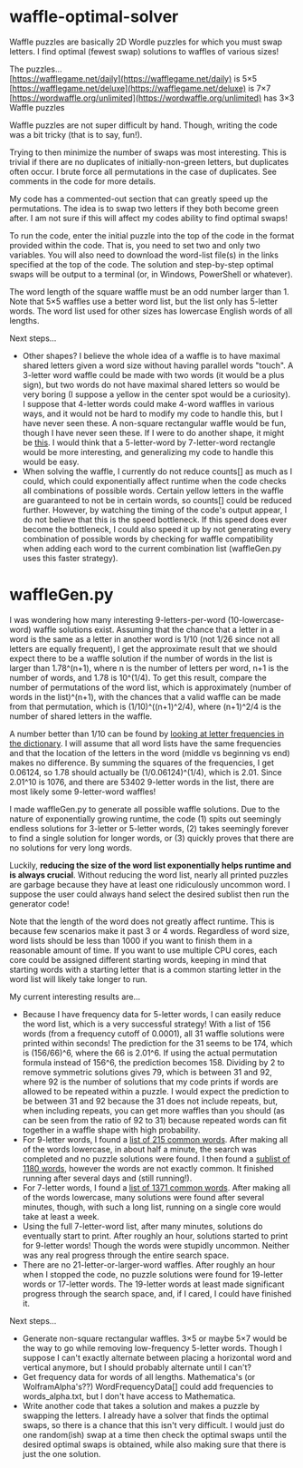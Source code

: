 # waffle-optimal-solver
Waffle puzzles are basically 2D Wordle puzzles for which you must swap letters. I find optimal (fewest swap) solutions to waffles of various sizes!

The puzzles...  
[https://wafflegame.net/daily](https://wafflegame.net/daily) is 5×5  
[https://wafflegame.net/deluxe](https://wafflegame.net/deluxe) is 7×7  
[https://wordwaffle.org/unlimited](https://wordwaffle.org/unlimited) has 3×3 Waffle puzzles

Waffle puzzles are not super difficult by hand. Though, writing the code was a bit tricky (that is to say, fun!).

Trying to then minimize the number of swaps was most interesting. This is trivial if there are no duplicates of initially-non-green letters, but duplicates often occur. I brute force all permutations in the case of duplicates. See comments in the code for more details.

My code has a commented-out section that can greatly speed up the permutations. The idea is to swap two letters if they both become green after. I am not sure if this will affect my codes ability to find optimal swaps!

To run the code, enter the initial puzzle into the top of the code in the format provided within the code. That is, you need to set two and only two variables. You will also need to download the word-list file(s) in the links specified at the top of the code. The solution and step-by-step optimal swaps will be output to a terminal (or, in Windows, PowerShell or whatever).

The word length of the square waffle must be an odd number larger than 1. Note that 5×5 waffles use a better word list, but the list only has 5-letter words. The word list used for other sizes has lowercase English words of all lengths.

Next steps...
* Other shapes? I believe the whole idea of a waffle is to have maximal shared letters given a word size without having parallel words "touch". A 3-letter word waffle could be made with two words (it would be a plus sign), but two words do not have maximal shared letters so would be very boring (I suppose a yellow in the center spot would be a curiosity). I suppose that 4-letter words could make 4-word waffles in various ways, and it would not be hard to modify my code to handle this, but I have never seen these. A non-square rectangular waffle would be fun, though I have never seen these. If I were to do another shape, it might be [this](https://wafflegame.net/royale). I would think that a 5-letter-word by 7-letter-word rectangle would be more interesting, and generalizing my code to handle this would be easy.
* When solving the waffle, I currently do not reduce counts[] as much as I could, which could exponentially affect runtime when the code checks all combinations of possible words. Certain yellow letters in the waffle are guaranteed to not be in certain words, so counts[] could be reduced further. However, by watching the timing of the code's output appear, I do not believe that this is the speed bottleneck. If this speed does ever become the bottleneck, I could also speed it up by not generating every combination of possible words by checking for waffle compatibility when adding each word to the current combination list (waffleGen.py uses this faster strategy).


# waffleGen.py

I was wondering how many interesting 9-letters-per-word (10-lowercase-word) waffle solutions exist. Assuming that the chance that a letter in a word is the same as a letter in another word is 1/10 (not 1/26 since not all letters are equally frequent), I get the approximate result that we should expect there to be a waffle solution if the number of words in the list is larger than 1.78^(n+1), where n is the number of letters per word, n+1 is the number of words, and 1.78 is 10^(1/4). To get this result, compare the number of permutations of the word list, which is approximately (number of words in the list)^(n+1), with the chances that a valid waffle can be made from that permutation, which is (1/10)^((n+1)^2/4), where (n+1)^2/4 is the number of shared letters in the waffle.

A number better than 1/10 can be found by [looking at letter frequencies in the dictionary](https://www3.nd.edu/~busiforc/handouts/cryptography/letterfrequencies.html). I will assume that all word lists have the same frequencies and that the location of the letters in the word (middle vs beginning vs end) makes no difference. By summing the squares of the frequencies, I get 0.06124, so 1.78 should actually be (1/0.06124)^(1/4), which is 2.01. Since 2.01^10 is 1076, and there are 53402 9-letter words in the list, there are most likely some 9-letter-word waffles!

I made waffleGen.py to generate all possible waffle solutions. Due to the nature of exponentially growing runtime, the code (1) spits out seemingly endless solutions for 3-letter or 5-letter words, (2) takes seemingly forever to find a single solution for longer words, or (3) quickly proves that there are no solutions for very long words.

Luckily, **reducing the size of the word list exponentially helps runtime and is always crucial**. Without reducing the word list, nearly all printed puzzles are garbage because they have at least one ridiculously uncommon word. I suppose the user could always hand select the desired sublist then run the generator code!

Note that the length of the word does not greatly affect runtime. This is because few scenarios make it past 3 or 4 words. Regardless of word size, word lists should be less than 1000 if you want to finish them in a reasonable amount of time. If you want to use multiple CPU cores, each core could be assigned different starting words, keeping in mind that starting words with a starting letter that is a common starting letter in the word list will likely take longer to run.

My current interesting results are...
* Because I have frequency data for 5-letter words, I can easily reduce the word list, which is a very successful strategy! With a list of 156 words (from a frequency cutoff of 0.0001), all 31 waffle solutions were printed within seconds! The prediction for the 31 seems to be 174, which is (156/66)^6, where the 66 is 2.01^6. If using the actual permutation formula instead of 156^6, the prediction becomes 158. Dividing by 2 to remove symmetric solutions gives 79, which is between 31 and 92, where 92 is the number of solutions that my code prints if words are allowed to be repeated within a puzzle. I would expect the prediction to be between 31 and 92 because the 31 does not include repeats, but, when including repeats, you can get more waffles than you should (as can be seen from the ratio of 92 to 31) because repeated words can fit together in a waffle shape with high probability.
* For 9-letter words, I found a [list of 215 common words](https://www.unscramblerer.com/common-nine-letter-words/). After making all of the words lowercase, in about half a minute, the search was completed and no puzzle solutions were found. I then found a [sublist of 1180 words](https://7esl.com/9-letter-words/), however the words are not exactly common. It finished running after several days and (still running!).
* For 7-letter words, I found a [list of 1371 common words](https://github.com/powerlanguage/word-lists/blob/master/common-7-letter-words.txt). After making all of the words lowercase, many solutions were found after several minutes, though, with such a long list, running on a single core would take at least a week.
* Using the full 7-letter-word list, after many minutes, solutions do eventually start to print. After roughly an hour, solutions started to print for 9-letter words! Though the words were stupidly uncommon. Neither was any real progress through the entire search space.
* There are no 21-letter-or-larger-word waffles. After roughly an hour when I stopped the code, no puzzle solutions were found for 19-letter words or 17-letter words. The 19-letter words at least made significant progress through the search space, and, if I cared, I could have finished it.

Next steps...
* Generate non-square rectangular waffles. 3×5 or maybe 5×7 would be the way to go while removing low-frequency 5-letter words. Though I suppose I can't exactly alternate between placing a horizontal word and vertical anymore, but I should probably alternate until I can't?
* Get frequency data for words of all lengths. Mathematica's (or WolframAlpha's??) WordFrequencyData[] could add frequencies to words_alpha.txt, but I don't have access to Mathematica.
* Write another code that takes a solution and makes a puzzle by swapping the letters. I already have a solver that finds the optimal swaps, so there is a chance that this isn't very difficult. I would just do one random(ish) swap at a time then check the optimal swaps until the desired optimal swaps is obtained, while also making sure that there is just the one solution.

